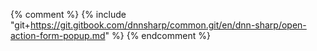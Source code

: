 {% comment %} {% include "git+https://git.gitbook.com/dnnsharp/common.git/en/dnn-sharp/open-action-form-popup.md" %} {% endcomment %}

